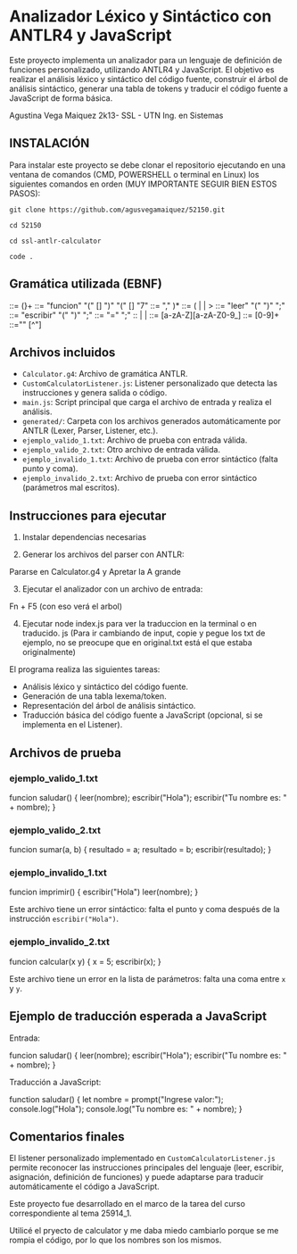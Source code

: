# Analizador Léxico y Sintáctico con ANTLR4 y JavaScript

Este proyecto implementa un analizador para un lenguaje de definición de funciones personalizado, utilizando ANTLR4 y JavaScript. El objetivo es realizar el análisis léxico y sintáctico del código fuente, construir el árbol de análisis sintáctico, generar una tabla de tokens y traducir el código fuente a JavaScript de forma básica.

Agustina Vega Maiquez 2k13- SSL - UTN Ing. en Sistemas



## INSTALACIÓN

Para instalar este proyecto se debe clonar el repositorio ejecutando en una ventana de comandos (CMD, POWERSHELL o terminal en Linux) los siguientes comandos en orden (MUY IMPORTANTE SEGUIR BIEN ESTOS PASOS):

```
git clone https://github.com/agusvegamaiquez/52150.git
```

```
cd 52150
```

```
cd ssl-antlr-calculator
```

```
code .
```


## Gramática utilizada (EBNF)

<programa> ::= (<funcion>}+
<funcion>::= "funcion" <identificador> "(" [<parametros>] ")" "(" [<instrucciones>] "7"
<parametros> ::= <identificador> "," <identificador>)*
<instrucciones> ::= (<leer> | <escribir> | <asignacion>>
<leer>::= "leer" "(" <identificador> ")" ";"
<escribir> ::= "escribir" "(" <expresion> ")" ";"
<asignacion>::= <identificador> "=" <expresion> ";"
<expresion> :: <numero> | <cadena> | <identificador>
<identificador>::= [a-zA-Z][a-zA-Z0-9_]
<numero> ::= [0-9]+
<cadena>::="" [^"]

## Archivos incluidos

- `Calculator.g4`: Archivo de gramática ANTLR.
- `CustomCalculatorListener.js`: Listener personalizado que detecta las instrucciones y genera salida o código.
- `main.js`: Script principal que carga el archivo de entrada y realiza el análisis.
- `generated/`: Carpeta con los archivos generados automáticamente por ANTLR (Lexer, Parser, Listener, etc.).
- `ejemplo_valido_1.txt`: Archivo de prueba con entrada válida.
- `ejemplo_valido_2.txt`: Otro archivo de entrada válida.
- `ejemplo_invalido_1.txt`: Archivo de prueba con error sintáctico (falta punto y coma).
- `ejemplo_invalido_2.txt`: Archivo de prueba con error sintáctico (parámetros mal escritos).

## Instrucciones para ejecutar

1. Instalar dependencias necesarias 

2. Generar los archivos del parser con ANTLR:

Pararse en Calculator.g4 y Apretar la A grande


3. Ejecutar el analizador con un archivo de entrada:

Fn + F5  (con eso verá el arbol)


4. Ejecutar node index.js para ver la traduccion en la terminal o en traducido. js
   (Para ir cambiando de input, copie y pegue los txt de ejemplo, no se preocupe que en original.txt está el que estaba originalmente)


El programa realiza las siguientes tareas:
- Análisis léxico y sintáctico del código fuente.
- Generación de una tabla lexema/token.
- Representación del árbol de análisis sintáctico.
- Traducción básica del código fuente a JavaScript (opcional, si se implementa en el Listener).

## Archivos de prueba

### ejemplo_valido_1.txt

funcion saludar() {
leer(nombre);
escribir("Hola");
escribir("Tu nombre es: " + nombre);
}


### ejemplo_valido_2.txt

funcion sumar(a, b) {
resultado = a;
resultado = b;
escribir(resultado);
}


### ejemplo_invalido_1.txt

funcion imprimir() {
escribir("Hola")
leer(nombre);
}


Este archivo tiene un error sintáctico: falta el punto y coma después de la instrucción `escribir("Hola")`.

### ejemplo_invalido_2.txt

funcion calcular(x y) {
x = 5;
escribir(x);
}


Este archivo tiene un error en la lista de parámetros: falta una coma entre `x` y `y`.

## Ejemplo de traducción esperada a JavaScript

Entrada:

funcion saludar() {
leer(nombre);
escribir("Hola");
escribir("Tu nombre es: " + nombre);
}


Traducción a JavaScript:

function saludar() {
let nombre = prompt("Ingrese valor:");
console.log("Hola");
console.log("Tu nombre es: " + nombre);
}


## Comentarios finales

El listener personalizado implementado en `CustomCalculatorListener.js` permite reconocer las instrucciones principales del lenguaje (leer, escribir, asignación, definición de funciones) y puede adaptarse para traducir automáticamente el código a JavaScript. 


Este proyecto fue desarrollado en el marco de la tarea del curso correspondiente al tema 25914_1. 

Utilicé el pryecto de calculator y me daba miedo cambiarlo porque se me rompia el código, por lo que los nombres son los mismos.
